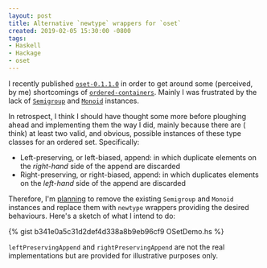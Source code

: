 ```yaml
---
layout: post
title: Alternative `newtype` wrappers for `oset`
created: 2019-02-05 15:30:00 -0800
tags:
- Haskell
- Hackage
- oset
---
```

I recently published [`oset-0.1.1.0`][oset-0.1.1.0] in order to get around some (perceived, by me) shortcomings of [`ordered-containers`][ordered-containers]. Mainly I was frustrated by the lack of [`Semigroup`][semigroup] and [`Monoid`][monoid] instances.

In retrospect, I think I should have thought some more before ploughing ahead and implementing them the way I did, mainly because there are ( think) at least two valid, and obvious, possible instances of these type classes for an ordered set. Specifically:

* Left-preserving, or left-biased, append: in which duplicate elements on the _right-hand_ side of the append are discarded
* Right-preserving, or right-biased, append: in which duplicates elements on the _left-hand_ side of the append are discarded

Therefore, I'm [planning][issue] to remove the existing `Semigroup` and `Monoid` instances and replace them with `newtype` wrappers providing the desired behaviours. Here's a sketch of what I intend to do:

{% gist b341e0a5c31d2def4d338a8b9eb96cf9 OSetDemo.hs %}

`leftPreservingAppend` and `rightPreservingAppend` are not the real implementations but are provided for illustrative purposes only.

[issue]: https://github.com/rcook/oset/issues/2
[monoid]: https://www.stackage.org/haddock/lts-13.6/base-4.12.0.0/Prelude.html#t:Monoid
[ordered-containers]: https://hackage.haskell.org/package/ordered-containers
[oset-0.1.1.0]: http://hackage.haskell.org/package/oset-0.1.1.0
[semigroup]: https://www.stackage.org/haddock/lts-13.6/base-4.12.0.0/Prelude.html#t:Semigroup
